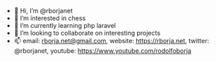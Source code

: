- 👋 Hi, I’m @rborjanet
- 👀 I’m interested in chess
- 🌱 I’m currently learning php laravel
- 💞️ I’m looking to collaborate on interesting projects
- 📫 email: rborja.net@gmail.com, website: https://rborja.net, twitter: @rborjanet, youtube: https://www.youtube.com/rodolfoborja

<!---
rborjanet/rborjanet is a ✨ special ✨ repository because its `README.md` (this file) appears on your GitHub profile.
You can click the Preview link to take a look at your changes.
--->
